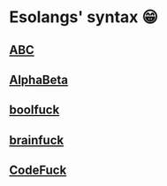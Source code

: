 # Esolangs' syntax :grin:
## [ABC](languages/ABC/syntax.md)
## [AlphaBeta](languages/AlphaBeta/syntax.md)
## [boolfuck](languages/boolfuck/syntax.md)
## [brainfuck](languages/ABC/syntax.md)
## [CodeFuck](languages/CodeFuck/syntax.md)

